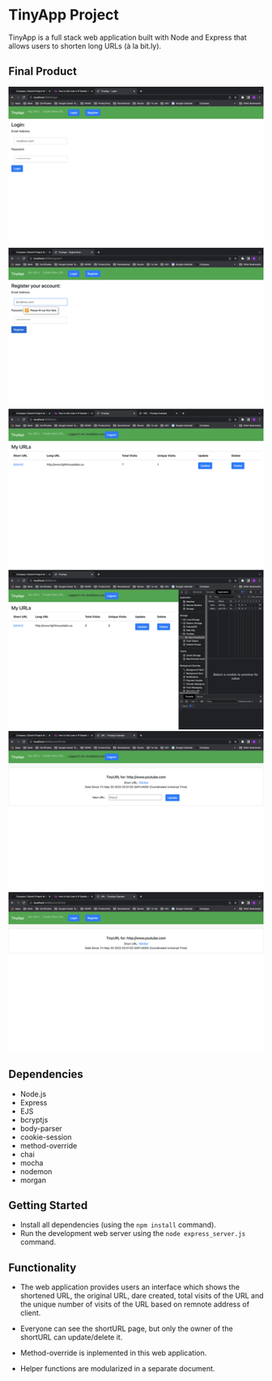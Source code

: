 # TinyApp Project

TinyApp is a full stack web application built with Node and Express that allows users to shorten long URLs (à la bit.ly).

## Final Product

!["urls - login page"](https://github.com/kowo0403hk/tinyapp/blob/master/docs/urls-login.png?raw=true)
!["urls - registration page with warning message"](https://github.com/kowo0403hk/tinyapp/blob/master/docs/urls-registration-warning.png?raw=true)
!["urls - main page when logged in"](https://github.com/kowo0403hk/tinyapp/blob/master/docs/urls.png?raw=true)
!["urls - main page with encrypted cookies"](https://github.com/kowo0403hk/tinyapp/blob/master/docs/urls-encryptedCookies.png?raw=true)
!["urls - shortURL page when logged in (with the ability to update the link)"](https://github.com/kowo0403hk/tinyapp/blob/master/docs/urls-shortURL-loggedIn.png?raw=true)
!["urls - shortURL page when logout"](https://github.com/kowo0403hk/tinyapp/blob/master/docs/urls-shortURL-Logout.png?raw=true)


## Dependencies

- Node.js
- Express
- EJS
- bcryptjs
- body-parser
- cookie-session
- method-override
- chai
- mocha
- nodemon
- morgan


## Getting Started

- Install all dependencies (using the `npm install` command).
- Run the development web server using the `node express_server.js` command.

## Functionality 

- The web application provides users an interface which shows the shortened URL, the original URL, dare created, total visits of the URL and the unique number of visits of the URL based on remnote address of client. 

- Everyone can see the shortURL page, but only the owner of the shortURL can update/delete it. 

- Method-override is inplemented in this web application.

- Helper functions are modularized in a separate document.